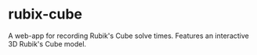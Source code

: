 # rubix-cube
A web-app for recording Rubik's Cube solve times. Features an interactive 3D Rubik's Cube model.
